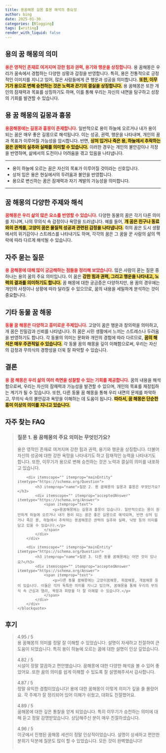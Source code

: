 ```yaml
---
title: 용꿈해몽 길몽 흉몽 해석의 중요성
author: bing
date: 2025-01-30
categories: [Blogging]
tags: [writing]
render_with_liquid: false
---
```



<h2 id='용의 꿈 해몽 의미'>용의 꿈 해몽의 의미</h2>

<p><b><span style="color: #ee2323;">용은 영적인 존재로 여겨지며 강한 힘과 권력, 용기와 행운을 상징합니다.</span></b> 용 꿈해몽은 우리가 꿈속에서 경험하는 다양한 상황과 감정을 반영합니다. 특히, 용은 전통적으로 긍정적인 이미지를 지니고 있어, 많은 사람들에게 큰 행운과 성공을 의미합니다. <b><span style="background-color: #ffe066;">또한, 이무기가 용으로 변해 승천하는 것은 노력과 끈기의 결실을 상징합니다.</span></b> 용 꿈해몽은 또한 개인의 잠재력과 목표를 상징하기도 하며, 이를 통해 우리는 자신의 내면을 탐구하고 성장의 기회를 발견할 수 있습니다.</p>

<h2 id='용 꿈 해몽의 길몽과 흉몽'>용 꿈 해몽의 길몽과 흉몽</h2>

<p><b><span style="color: #ee2323;">용꿈해몽에는 길몽과 흉몽이 존재합니다.</span></b> 일반적으로 용이 하늘에 오르거나 내가 용이 되는 꿈은 매우 좋은 길몽으로 해석됩니다. 이는 성공, 권력, 행운을 나타내며, 개인의 꿈과 목표가 이루어질 가능성을 암시합니다. 반면, <b><span style="background-color: #ffe066;">상처 입거나 죽은 용, 하늘에서 추락하는 꿈은 권력의 실추와 실패를 의미할 수 있습니다.</span></b> 이러한 경우는 개인의 불안감이나 걱정을 반영하며, 삶에서의 도전이나 어려움을 겪고 있음을 나타냅니다.</p>

<hr />

<ul>
    <li>용이 하늘에 오르는 꿈은 자신의 목표가 이루어질 것이라는 신호입니다.</li>
    <li>상처 입은 용은 현실에서의 두려움과 불안을 반영합니다.</li>
    <li>용으로 변신하는 꿈은 잠재력과 자기 계발의 가능성을 의미합니다.</li>
</ul>

<hr />

<h2 id='꿈 해몽의 다양한 주제와 해석'>꿈 해몽의 다양한 주제와 해석</h2>

<p><b><span style="color: #ee2323;">꿈해몽은 우리 삶의 많은 요소를 반영할 수 있습니다.</span></b> 다양한 동물의 꿈은 각기 다른 의미를 지니며, 나의 무의식 속 감정이나 욕망을 드러냅니다. 예를 들어, <b><span style="background-color: #ffe066;">개 꿈은 친구나 동료와의 관계를, 고양이 꿈은 물질적 성공과 관련된 감정을 나타냅니다.</span></b> 쥐의 꿈은 도시 생활에서의 위기감이나 스트레스를 나타내기도 하며, 각각의 꿈은 그 꿈을 꾼 사람의 삶의 맥락에 따라 다르게 해석될 수 있습니다.</p>

<h2 id='자주 묻는 질문'>자주 묻는 질문</h2>

<p><b><span style="color: #ee2323;">용 꿈해몽에 대해 많이 궁금해하는 점들을 정리해 보았습니다.</span></b> 많은 사람이 묻는 질문 중 하나는 용의 꿈의 주요 의미입니다. 이 꿈은 <b><span style="background-color: #ffe066;">강한 힘과 권력, 그리고 행운을 나타내고, 노력의 결과를 의미하기도 합니다.</span></b> 꿈 해몽에 대한 궁금증은 다양하지만, 용 꿈의 경우에는 개인의 사정이나 상황에 따라 달라질 수 있으므로, 꿈의 내용을 세밀하게 분석하는 것이 중요합니다.</p>

<h2 id='기타 동물 꿈 해몽'>기타 동물 꿈 해몽</h2>

<p><b><span style="color: #ee2323;">동물 꿈 해몽은 다양하고 흥미로운 주제입니다.</span></b> 고양이 꿈은 행운과 창의력을 의미하고, 개 꿈은 친밀감과 신뢰를 나타냅니다. 쥐 꿈은 시민 생활에서 느끼는 스트레스나 두려움을 반영하기도 합니다. 각 동물의 의미는 문화와 개인의 경험에 따라 다르므로, <b><span style="background-color: #ffe066;">꿈의 해석은 매우 주관적일 수 있습니다.</span></b> 각 동물 꿈의 해몽을 깊이 이해함으로써, 우리는 자신의 감정과 무의식의 경향성을 더욱 잘 파악할 수 있습니다.</p>

<h2 id='결론'>결론</h2>

<p><b><span style="color: #ee2323;">용 꿈 해몽은 우리 삶의 여러 측면을 성찰할 수 있는 기회를 제공합니다.</span></b> 꿈의 내용을 해석함으로써, 우리는 자신의 잠재력과 가능성을 발견할 수 있으며, 개인의 목표를 재정립하는 계기가 될 수 있습니다. 또한, 다른 동물 꿈 해몽을 통해 우리 내면의 문제를 파악하고, 무의식 속의 불안감과 욕망을 이해하는 데 도움이 됩니다. <b><span style="background-color: #ffe066;">따라서, 꿈 해몽은 단순한 흥미 이상의 의미를 지니고 있습니다.</span></b></p>


<h2 id='자주_찾는_FAQ'>자주 찾는 FAQ</h2>
<div itemscope="" itemtype="https://schema.org/FAQPage"> 
    <blockquote> 
        <div itemscope="" itemprop="mainEntity" itemtype="https://schema.org/Question"> 
            <h3 itemprop="name">질문 1. 용 꿈해몽의 주요 의미는 무엇인가요?</h3> 
            <div itemscope="" itemprop="acceptedAnswer" itemtype="https://schema.org/Answer"> 
                <span itemprop="text"> 
                    <p>용은 영적인 존재로 여겨지며 강한 힘과 권력, 용기와 행운을 상징합니다. 더불어 자신의 성공에 대한 강한 욕망을 나타내기도 하고 잠재적인 능력을 나타내기도 합니다. 또한, 이무기가 용으로 변해 승천하는 것은 노력과 결실의 의미를 내포하고 있습니다.</p> 
                </span> 
            </div> 
        </div> 

        <div itemscope="" itemprop="mainEntity" itemtype="https://schema.org/Question"> 
            <h3 itemprop="name">질문 2. 용 꿈해몽의 길몽과 흉몽은 무엇인가요?</h3> 
            <div itemscope="" itemprop="acceptedAnswer" itemtype="https://schema.org/Answer"> 
                <span itemprop="text"> 
                    <p>용꿈해몽에는 길몽과 흉몽이 있습니다. 일반적으로는 용이 원만하게 하늘에 오르거나 내가 용이 되는 꿈은 좋은 길몽으로 해석되며, 반면 상처 입거나 죽은 용, 하늘에서 추락하는 용꿈해몽은 권력의 실추와 실패, 낙방 등의 의미를 담고 있을 수 있습니다.</p> 
                </span> 
            </div> 
        </div> 

        <div itemscope="" itemprop="mainEntity" itemtype="https://schema.org/Question"> 
            <h3 itemprop="name">질문 3. 다른 동물 꿈해몽에는 어떤 것이 있나요?</h3> 
            <div itemscope="" itemprop="acceptedAnswer" itemtype="https://schema.org/Answer"> 
                <span itemprop="text"> 
                    <p>다른 동물 꿈해몽에는 고양이꿈해몽, 쥐꿈해몽, 개꿈해몽 등이 있습니다. 이들은 각자 독특한 의미를 지니고 있으며, 꿈해몽을 통해 우리의 무의식 속 근심과 염려, 욕망과 희망을 더 잘 이해할 수 있습니다.</p> 
                </span> 
            </div> 
        </div> 
    </blockquote> 
</div>
<h2 id='후기'>후기</h2>
<div itemscope itemtype="https://schema.org/Product">
  <blockquote>
  <div itemprop="review" itemscope itemtype="https://schema.org/Review">
      <div itemprop="reviewRating" itemscope itemtype="https://schema.org/Rating"> <span itemprop="ratingValue">4.95</span> / <span itemprop="bestRating">5</span> </div>
      <span itemprop="reviewBody">용 꿈해몽의 의미를 정말 잘 이해할 수 있었습니다. 설명이 자세하고 친절하여 큰 도움이 되었습니다. 특히 용이 하늘에 오르는 꿈에 대한 설명이 인상 깊었습니다.</span>
  </div>
  <br>
  <div itemprop="review" itemscope itemtype="https://schema.org/Review">
      <div itemprop="reviewRating" itemscope itemtype="https://schema.org/Rating"> <span itemprop="ratingValue">4.82</span> / <span itemprop="bestRating">5</span> </div>
      <span itemprop="reviewBody">시설이 정말 깔끔하고 편안했습니다. 꿈해몽에 대한 다양한 해석을 볼 수 있어 좋았어요. 또한 꿈의 의미를 쉽게 이해할 수 있도록 잘 설명해주셔서 감사합니다.</span>
  </div>
  <br>
  <div itemprop="review" itemscope itemtype="https://schema.org/Review">
      <div itemprop="reviewRating" itemscope itemtype="https://schema.org/Rating"> <span itemprop="ratingValue">4.87</span> / <span itemprop="bestRating">5</span> </div>
      <span itemprop="reviewBody">정말 유익한 경험이었습니다! 용에 대한 꿈해몽이 이렇게 의미가 깊을 줄 몰랐어요. 각 주제가 잘 정리되어 있어 이해가 쉬웠고, 대화도 친절했어요.</span>
  </div>
  <br>
  <div itemprop="review" itemscope itemtype="https://schema.org/Review">
      <div itemprop="reviewRating" itemscope itemtype="https://schema.org/Rating"> <span itemprop="ratingValue">4.89</span> / <span itemprop="bestRating">5</span> </div>
      <span itemprop="reviewBody">꿈해몽에 대한 깊은 통찰을 얻게 되었습니다. 특히 이무기가 승천하는 의미에 대해 듣고 정말 감명받았습니다. 상담해주신 분이 매우 친절하셨습니다.</span>
  </div>
  <br>
  <div itemprop="review" itemscope itemtype="https://schema.org/Review">
      <div itemprop="reviewRating" itemscope itemtype="https://schema.org/Rating"> <span itemprop="ratingValue">4.96</span> / <span itemprop="bestRating">5</span> </div>
      <span itemprop="reviewBody">이곳에서 진행된 꿈해몽 세션이 정말 인상적이었습니다. 설명이 상세하고 편안한 분위기 덕분에 질문도 많이 할 수 있었습니다. 모든 것이 완벽했습니다!</span>
  </div>
  <br>
  </blockquote>
</div>
